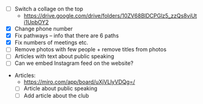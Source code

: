 - [ ] Switch a collage on the top
  - https://drive.google.com/drive/folders/10ZV68BlDCPGlz5_zzQs8viUti1UpbOY2
- [x] Change phone number
- [x] Fix pathways – info that there are 6 paths
- [x] Fix numbers of meetings etc.
- [ ] Remove photos with few people + remove titles from photos
- [ ] Articles with text about public speaking
- [ ] Can we embed Instagram feed on the website?
- Articles:
  - https://miro.com/app/board/uXjVLlyVDQg=/
  - [ ] Article about public speaking
  - [ ] Add article about the club
